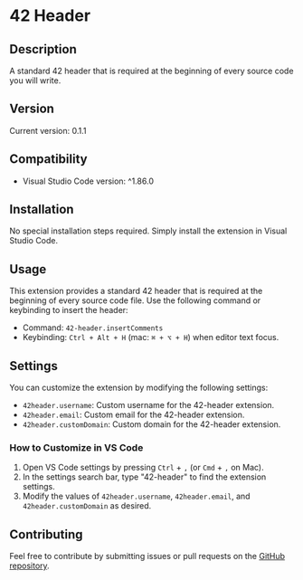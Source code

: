 # 42 Header

## Description

A standard 42 header that is required at the beginning of every source code you will write.

## Version

Current version: 0.1.1

## Compatibility

-   Visual Studio Code version: ^1.86.0

## Installation

No special installation steps required. Simply install the extension in Visual Studio Code.

## Usage

This extension provides a standard 42 header that is required at the beginning of every source code file. Use the following command or keybinding to insert the header:

-   Command: `42-header.insertComments`
-   Keybinding: `Ctrl + Alt + H` (mac: `⌘ + ⌥ + H`) when editor text focus.

## Settings

You can customize the extension by modifying the following settings:

-   `42header.username`: Custom username for the 42-header extension.
-   `42header.email`: Custom email for the 42-header extension.
-   `42header.customDomain`: Custom domain for the 42-header extension.

### How to Customize in VS Code

1. Open VS Code settings by pressing `Ctrl` + `,` (or `Cmd` + `,` on Mac).
2. In the settings search bar, type "42-header" to find the extension settings.
3. Modify the values of `42header.username`, `42header.email`, and `42header.customDomain` as desired.

## Contributing

Feel free to contribute by submitting issues or pull requests on the [GitHub repository](https://github.com/junsantilla/42-header).
